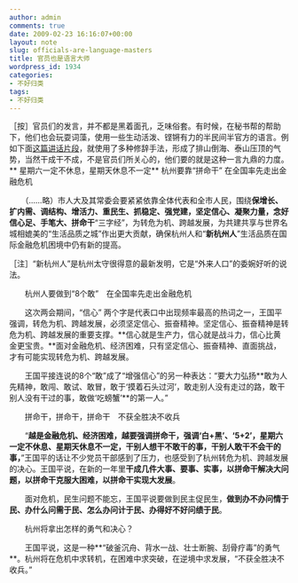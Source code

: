 ```yaml
---
author: admin
comments: true
date: 2009-02-23 16:16:07+00:00
layout: note
slug: officials-are-language-masters
title: 官员也是语言大师
wordpress_id: 1934
categories:
- 不好归类
tags:
- 不好归类
---
```


［按］官员们的发言，并不都是黑着面孔，乏味俗套。有时候，在秘书帮的帮助下，他们也会玩耍词藻，使用一些生动活泼、铿锵有力的半民间半官方的语言。例如下面[这篇讲话片段](http://zjdaily.zjol.com.cn/qjwb/html/2009-02/22/content_4542607.htm)，就使用了多种修辞手法，形成了排山倒海、泰山压顶的气势，当然干成干不成，不是官员们所关心的，他们要的就是这种一言九鼎的力度。
**
星期六一定不休息，星期天休息不一定**
杭州要靠“拼命干”
在全国率先走出金融危机

　　（……略）市人大及其常委会要紧紧依靠全体代表和全市人民，围绕**保增长、扩内需、调结构、增活力、重民生、抓稳定、强党建，坚定信心、凝聚力量，念好信心足、手笔大、拼命干**“三字经”，为转危为机、跨越发展，为共建共享与世界名城相媲美的“生活品质之城”作出更大贡献，确保杭州人和“**新杭州人**”生活品质在国际金融危机困境中仍有新的提高。

［注］“新杭州人”是杭州太守很得意的最新发明，它是“外来人口”的委婉好听的说法。

　　杭州人要做到“8个敢”　在全国率先走出金融危机

　　这次两会期间，“信心” 两个字是代表口中出现频率最高的热词之一，王国平强调，转危为机、跨越发展，必须坚定信心、振奋精神。坚定信心、振奋精神是转危为机、跨越发展的重要支撑。**信心就是生产力，信心就是战斗力，信心比黄金更宝贵。**面对金融危机、经济困难，只有坚定信心、振奋精神、直面挑战，才有可能实现转危为机、跨越发展。

　　王国平接连说的8个“敢”成了“增强信心”的另一种表达：“要大力弘扬**敢为人先精神，敢闯、敢试、敢冒，敢于‘摸着石头过河’，敢走别人没有走过的路，敢干别人没有干过的事，敢做‘吃螃蟹’**的第一人。”

　　拼命干，拼命干，拼命干　不获全胜决不收兵

　　“**越是金融危机、经济困难，越要强调拼命干，强调‘白+黑’、‘5+2’，星期六一定不休息、星期天休息不一定，干别人想干不敢干的事，干别人敢干不会干的事，**”王国平的话让不少党员干部感到了压力，也感受到了杭州转危为机、跨越发展的决心。王国平说，在新的一年里**干成几件大事、要事、实事，以拼命干解决大问题，以拼命干克服大困难，以拼命干实现大发展**。

　　面对危机，民生问题不能忘，王国平说要做到民主促民生，**做到办不办问情于民、办什么问需于民、怎么办问计于民、办得好不好问绩于民**。

　　杭州将拿出怎样的勇气和决心？

　　王国平说，这是一种**“破釜沉舟、背水一战、壮士断腕、刮骨疗毒”的勇气**。杭州将在危机中求转机，在困难中求突破，在逆境中求发展，“不获全胜决不收兵。”
